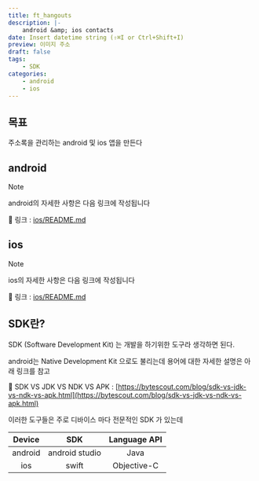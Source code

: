 ```yaml
---
title: ft_hangouts
description: |-
    android &amp; ios contacts
date: Insert datetime string (⇧⌘I or Ctrl+Shift+I)
preview: 이미지 주소
draft: false
tags:
    - SDK
categories:
    - android
    - ios
---
```


## 목표

주소록을 관리하는 android 및 ios 앱을 만든다

## android

> [!NOTE]
> android의 자세한 사항은 다음 링크에 작성됩니다

🔗 링크 : [ios/README.md](android/README.md)

## ios

> [!NOTE]
> ios의 자세한 사항은 다음 링크에 작성됩니다

🔗 링크 : [ios/README.md](ios/README.md)

## SDK란?

SDK (Software Development Kit) 는 개발을 하기위한 도구라 생각하면 된다.

android는 Native Development Kit 으로도 불리는데
용어에 대한 자세한 설명은 아래 링크를 참고

🚀 SDK VS JDK VS NDK VS APK : [https://bytescout.com/blog/sdk-vs-jdk-vs-ndk-vs-apk.html](https://bytescout.com/blog/sdk-vs-jdk-vs-ndk-vs-apk.html)

이러한 도구들은 주로 디바이스 마다 전문적인 SDK 가 있는데

| Device | SDK | Language API |
| :-: | :-: | :-: |
| android | android studio | Java |
| ios | swift | Objective-C |
